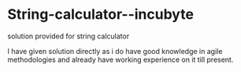 # String-calculator--incubyte
solution provided for string calculator


I have given solution directly as i do have good knowledge in agile methodologies and already have working experience on it till present.

